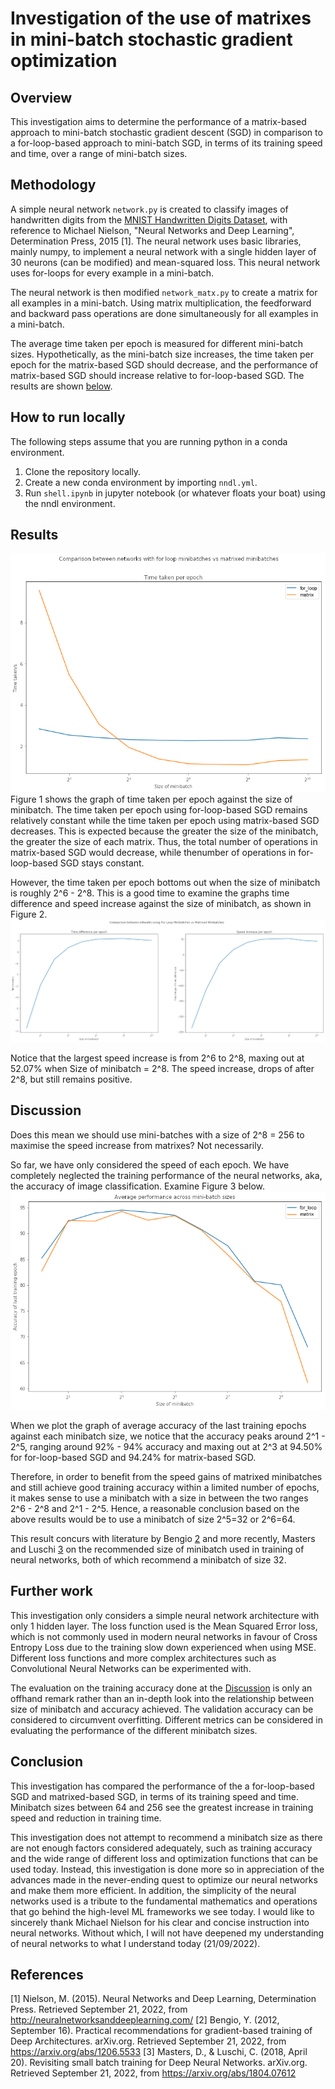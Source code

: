 # Investigation of the use of matrixes in mini-batch stochastic gradient optimization

## Overview
This investigation aims to determine the performance of a matrix-based approach to mini-batch stochastic gradient descent (SGD) in comparison to a for-loop-based approach to mini-batch SGD, in terms of its training speed and time, over a range of mini-batch sizes. 

## Methodology
A simple neural network `network.py` is created to classify images of handwritten digits from the [MNIST Handwritten Digits Dataset](http://yann.lecun.com/exdb/mnist/), with reference to Michael Nielson, "Neural Networks and Deep Learning", Determination Press, 2015 [1]. The neural network uses basic libraries, mainly numpy, to implement a neural network with a single hidden layer of 30 neurons (can be modified) and mean-squared loss. This neural network uses for-loops for every example in a mini-batch.

The neural network is then modified `network_matx.py` to create a matrix for all examples in a mini-batch. Using matrix multiplication, the feedforward and backward pass operations are done simultaneously for all examples in a mini-batch. 

The average time taken per epoch is measured for different mini-batch sizes. Hypothetically, as the mini-batch size increases, the time taken per epoch for the matrix-based SGD should decrease, and the performance of matrix-based SGD should increase relative to for-loop-based SGD. The results are shown [below](#results).

## How to run locally
The following steps assume that you are running python in a conda environment. 
1. Clone the repository locally.
2. Create a new conda environment by importing `nndl.yml`.
3. Run `shell.ipynb` in jupyter notebook (or whatever floats your boat) using the nndl environment. 

## Results
![Figure 1](results/timeTaken.png)
Figure 1 shows the graph of time taken per epoch against the size of minibatch. The time taken per epoch using for-loop-based SGD remains relatively constant while the time taken per epoch using matrix-based SGD decreases. This is expected because the greater the size of the minibatch, the greater the size of each matrix. Thus, the total number of operations in matrix-based SGD would decrease, while thenumber of operations in for-loop-based SGD stays constant.

However, the time taken per epoch bottoms out when the size of minibatch is roughly 2^6 - 2^8. This is a good time to examine the graphs time difference and speed increase against the size of minibatch, as shown in Figure 2.
![Figure 2](results/timeSpeed.png)

Notice that the largest speed increase is from 2^6 to 2^8, maxing out at 52.07% when Size of minibatch = 2^8. The speed increase, drops of after 2^8, but still remains positive. 

## Discussion
Does this mean we should use mini-batches with a size of 2^8 = 256 to maximise the speed increase from matrixes? Not necessarily.

So far, we have only considered the speed of each epoch. We have completely neglected the training performance of the neural networks, aka, the accuracy of image classification. Examine Figure 3 below.
![Figure 3](results/perf.png)

When we plot the graph of average accuracy of the last training epochs against each minibatch size, we notice that the accuracy peaks around 2^1 - 2^5, ranging around  92% - 94% accuracy and maxing out at 2^3  at 94.50% for for-loop-based SGD and 94.24% for matrix-based SGD.   

Therefore, in order to benefit from the speed gains of matrixed minibatches and still achieve good training accuracy within a limited number of epochs, it makes sense to use a minibatch with a size in between the two ranges 2^6 - 2^8 and 2^1 - 2^5. Hence, a reasonable conclusion based on the above results would be to use a minibatch of size 2^5=32 or 2^6=64.

This result concurs with literature by Bengio [2](https://arxiv.org/abs/1206.5533) and more recently, Masters and Luschi [3](https://arxiv.org/abs/1804.07612) on the recommended size of minibatch used in training of neural networks, both of which recommend a minibatch of size 32.

## Further work
This investigation only considers a simple neural network architecture with only 1 hidden layer. The loss function used is the Mean Squared Error loss, which is not commonly used in modern neural networks in favour of Cross Entropy Loss due to the training slow down experienced when using MSE. Different loss functions and more complex architectures such as Convolutional Neural Networks can be experimented with.

The evaluation on the training accuracy done at the [Discussion](#discussion) is only an offhand remark rather than an in-depth look into the relationship between size of minibatch and accuracy achieved. The validation accuracy can be considered to circumvent overfitting. Different metrics can be considered in evaluating the performance of the different minibatch sizes. 

## Conclusion
This investigation has compared the performance of the a for-loop-based SGD and matrixed-based SGD, in terms of its training speed and time. Minibatch sizes between 64 and 256 see the greatest increase in training speed and reduction in training time. 

This investigation does not attempt to recommend a minibatch size as there are not enough factors considered adequately, such as training accuracy and the wide range of different loss and optimization functions that can be used today. Instead, this investigation is done more so in appreciation of the advances made in the never-ending quest to optimize our neural networks and make them more efficient. In addition, the simplicity of the neural networks used is a tribute to the fundamental mathematics and operations that go behind the high-level ML frameworks we see today. I would like to sincerely thank Michael Nielson for his clear and concise instruction into neural networks. Without which, I will not have deepened my understanding of neural networks to what I understand today (21/09/2022).


## References
[1] Nielson, M. (2015). Neural Networks and Deep Learning, Determination Press. Retrieved September 21, 2022, from http://neuralnetworksanddeeplearning.com/ 
[2] Bengio, Y. (2012, September 16). Practical recommendations for gradient-based training of Deep Architectures. arXiv.org. Retrieved September 21, 2022, from https://arxiv.org/abs/1206.5533 
[3] Masters, D., &amp; Luschi, C. (2018, April 20). Revisiting small batch training for Deep Neural Networks. arXiv.org. Retrieved September 21, 2022, from https://arxiv.org/abs/1804.07612 